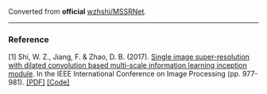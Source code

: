 Converted from **official** [wzhshi/MSSRNet](https://github.com/wzhshi/MSSRNet/tree/0dccec9d5ad26612763f5dff4b32937fa3b7cb85).

---

### Reference
[1] Shi, W. Z., Jiang, F. & Zhao, D. B. (2017). [Single image super-resolution with dilated convolution based multi-scale information learning inception module](https://ieeexplore.ieee.org/document/8296427). In the IEEE International Conference on Image Processing (pp. 977-981). [[PDF]](https://arxiv.org/pdf/1707.07128) [[Code]](https://github.com/wzhshi/MSSRNet)
